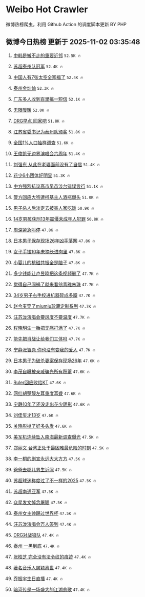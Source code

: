 # Weibo Hot Crawler 



微博热榜爬虫，利用 Github Action 的调度脚本更新 BY PHP 


## 微博今日热榜 更新于 2025-11-02 03:35:48 
1. [中韩是搬不走的重要近邻](https://s.weibo.com/weibo?q=%23%E4%B8%AD%E9%9F%A9%E6%98%AF%E6%90%AC%E4%B8%8D%E8%B5%B0%E7%9A%84%E9%87%8D%E8%A6%81%E8%BF%91%E9%82%BB%23&t=31&band_rank=1&Refer=top) `52.5K 🔥` 

1. [苏超泰州队冠军](https://s.weibo.com/weibo?q=%23%E8%8B%8F%E8%B6%85%E6%B3%B0%E5%B7%9E%E9%98%9F%E5%86%A0%E5%86%9B%23&t=31&band_rank=2&Refer=top) `52.4K 🔥` 

1. [中国人有7张太空全家福了](https://s.weibo.com/weibo?q=%23%E4%B8%AD%E5%9B%BD%E4%BA%BA%E6%9C%897%E5%BC%A0%E5%A4%AA%E7%A9%BA%E5%85%A8%E5%AE%B6%E7%A6%8F%E4%BA%86%23&t=31&band_rank=3&Refer=top) `52.4K 🔥` 

1. [泰州金灿灿](https://s.weibo.com/weibo?q=%23%E6%B3%B0%E5%B7%9E%E9%87%91%E7%81%BF%E7%81%BF%23&t=31&band_rank=4&Refer=top) `52.3K 🔥` 

1. [广东多人收到百里挑一短信](https://s.weibo.com/weibo?q=%23%E5%B9%BF%E4%B8%9C%E5%A4%9A%E4%BA%BA%E6%94%B6%E5%88%B0%E7%99%BE%E9%87%8C%E6%8C%91%E4%B8%80%E7%9F%AD%E4%BF%A1%23&t=31&band_rank=5&Refer=top) `52.1K 🔥` 

1. [无限暖暖](https://s.weibo.com/weibo?q=%E6%97%A0%E9%99%90%E6%9A%96%E6%9A%96&t=31&band_rank=6&Refer=top) `52.0K 🔥` 

1. [DRG早点 回家吧](https://s.weibo.com/weibo?q=DRG%E6%97%A9%E7%82%B9%20%E5%9B%9E%E5%AE%B6%E5%90%A7&t=31&band_rank=7&Refer=top) `51.8K 🔥` 

1. [江苏省委书记为泰州队颁奖](https://s.weibo.com/weibo?q=%23%E6%B1%9F%E8%8B%8F%E7%9C%81%E5%A7%94%E4%B9%A6%E8%AE%B0%E4%B8%BA%E6%B3%B0%E5%B7%9E%E9%98%9F%E9%A2%81%E5%A5%96%23&t=31&band_rank=8&Refer=top) `51.8K 🔥` 

1. [全国1%人口抽样调查](https://s.weibo.com/weibo?q=%E5%85%A8%E5%9B%BD1%25%E4%BA%BA%E5%8F%A3%E6%8A%BD%E6%A0%B7%E8%B0%83%E6%9F%A5&t=31&band_rank=9&Refer=top) `51.6K 🔥` 

1. [王俊凯无边界演唱会六周年](https://s.weibo.com/weibo?q=%23%E7%8E%8B%E4%BF%8A%E5%87%AF%E6%97%A0%E8%BE%B9%E7%95%8C%E6%BC%94%E5%94%B1%E4%BC%9A%E5%85%AD%E5%91%A8%E5%B9%B4%23&t=31&band_rank=10&Refer=top) `51.4K 🔥` 

1. [刘强东 从此在老婆面前没有了自信](https://s.weibo.com/weibo?q=%E5%88%98%E5%BC%BA%E4%B8%9C%20%E4%BB%8E%E6%AD%A4%E5%9C%A8%E8%80%81%E5%A9%86%E9%9D%A2%E5%89%8D%E6%B2%A1%E6%9C%89%E4%BA%86%E8%87%AA%E4%BF%A1&t=31&band_rank=11&Refer=top) `51.4K 🔥` 

1. [花少6小团体好明显](https://s.weibo.com/weibo?q=%23%E8%8A%B1%E5%B0%916%E5%B0%8F%E5%9B%A2%E4%BD%93%E5%A5%BD%E6%98%8E%E6%98%BE%23&t=31&band_rank=12&Refer=top) `51.3K 🔥` 

1. [中方强烈抗议高市早苗涉台错误言行](https://s.weibo.com/weibo?q=%23%E4%B8%AD%E6%96%B9%E5%BC%BA%E7%83%88%E6%8A%97%E8%AE%AE%E9%AB%98%E5%B8%82%E6%97%A9%E8%8B%97%E6%B6%89%E5%8F%B0%E9%94%99%E8%AF%AF%E8%A8%80%E8%A1%8C%23&t=31&band_rank=13&Refer=top) `51.1K 🔥` 

1. [警方回应大狗遭柯基主人酒瓶爆头](https://s.weibo.com/weibo?q=%23%E8%AD%A6%E6%96%B9%E5%9B%9E%E5%BA%94%E5%A4%A7%E7%8B%97%E9%81%AD%E6%9F%AF%E5%9F%BA%E4%B8%BB%E4%BA%BA%E9%85%92%E7%93%B6%E7%88%86%E5%A4%B4%23&t=31&band_rank=14&Refer=top) `51.0K 🔥` 

1. [男子杀人后淡定去被害人家吃饭](https://s.weibo.com/weibo?q=%23%E7%94%B7%E5%AD%90%E6%9D%80%E4%BA%BA%E5%90%8E%E6%B7%A1%E5%AE%9A%E5%8E%BB%E8%A2%AB%E5%AE%B3%E4%BA%BA%E5%AE%B6%E5%90%83%E9%A5%AD%23&t=31&band_rank=15&Refer=top) `50.9K 🔥` 

1. [14岁男孩获刑13年震慑未成年人犯罪](https://s.weibo.com/weibo?q=%2314%E5%B2%81%E7%94%B7%E5%AD%A9%E8%8E%B7%E5%88%9113%E5%B9%B4%E9%9C%87%E6%85%91%E6%9C%AA%E6%88%90%E5%B9%B4%E4%BA%BA%E7%8A%AF%E7%BD%AA%23&t=31&band_rank=16&Refer=top) `50.8K 🔥` 

1. [周深紧急叫停](https://s.weibo.com/weibo?q=%E5%91%A8%E6%B7%B1%E7%B4%A7%E6%80%A5%E5%8F%AB%E5%81%9C&t=31&band_rank=17&Refer=top) `47.8K 🔥` 

1. [日本男子保存现场26年凶手落网](https://s.weibo.com/weibo?q=%23%E6%97%A5%E6%9C%AC%E7%94%B7%E5%AD%90%E4%BF%9D%E5%AD%98%E7%8E%B0%E5%9C%BA26%E5%B9%B4%E5%87%B6%E6%89%8B%E8%90%BD%E7%BD%91%23&t=31&band_rank=18&Refer=top) `47.8K 🔥` 

1. [女子手镯10年未摘长进肉里](https://s.weibo.com/weibo?q=%23%E5%A5%B3%E5%AD%90%E6%89%8B%E9%95%AF10%E5%B9%B4%E6%9C%AA%E6%91%98%E9%95%BF%E8%BF%9B%E8%82%89%E9%87%8C%23&t=31&band_rank=19&Refer=top) `47.8K 🔥` 

1. [小婴儿的核磁共振全是脑子](https://s.weibo.com/weibo?q=%E5%B0%8F%E5%A9%B4%E5%84%BF%E7%9A%84%E6%A0%B8%E7%A3%81%E5%85%B1%E6%8C%AF%E5%85%A8%E6%98%AF%E8%84%91%E5%AD%90&t=31&band_rank=20&Refer=top) `47.8K 🔥` 

1. [多少钱能让卢昱晓把这条视频删了](https://s.weibo.com/weibo?q=%E5%A4%9A%E5%B0%91%E9%92%B1%E8%83%BD%E8%AE%A9%E5%8D%A2%E6%98%B1%E6%99%93%E6%8A%8A%E8%BF%99%E6%9D%A1%E8%A7%86%E9%A2%91%E5%88%A0%E4%BA%86&t=31&band_rank=21&Refer=top) `47.7K 🔥` 

1. [觉得自己闯祸了就来看翁青雅朱珠](https://s.weibo.com/weibo?q=%E8%A7%89%E5%BE%97%E8%87%AA%E5%B7%B1%E9%97%AF%E7%A5%B8%E4%BA%86%E5%B0%B1%E6%9D%A5%E7%9C%8B%E7%BF%81%E9%9D%92%E9%9B%85%E6%9C%B1%E7%8F%A0&t=31&band_rank=22&Refer=top) `47.7K 🔥` 

1. [34岁男子右手绞进机器碎成多瓣](https://s.weibo.com/weibo?q=%2334%E5%B2%81%E7%94%B7%E5%AD%90%E5%8F%B3%E6%89%8B%E7%BB%9E%E8%BF%9B%E6%9C%BA%E5%99%A8%E7%A2%8E%E6%88%90%E5%A4%9A%E7%93%A3%23&t=31&band_rank=23&Refer=top) `47.7K 🔥` 

1. [赵今麦穿了miumiu珍藏定制系列](https://s.weibo.com/weibo?q=%23%E8%B5%B5%E4%BB%8A%E9%BA%A6%E7%A9%BF%E4%BA%86miumiu%E7%8F%8D%E8%97%8F%E5%AE%9A%E5%88%B6%E7%B3%BB%E5%88%97%23&t=31&band_rank=24&Refer=top) `47.7K 🔥` 

1. [汪苏泷演唱会要风度不要温度](https://s.weibo.com/weibo?q=%E6%B1%AA%E8%8B%8F%E6%B3%B7%E6%BC%94%E5%94%B1%E4%BC%9A%E8%A6%81%E9%A3%8E%E5%BA%A6%E4%B8%8D%E8%A6%81%E6%B8%A9%E5%BA%A6&t=31&band_rank=25&Refer=top) `47.7K 🔥` 

1. [程晓玥生一胎把无痛打满了](https://s.weibo.com/weibo?q=%23%E7%A8%8B%E6%99%93%E7%8E%A5%E7%94%9F%E4%B8%80%E8%83%8E%E6%8A%8A%E6%97%A0%E7%97%9B%E6%89%93%E6%BB%A1%E4%BA%86%23&t=31&band_rank=26&Refer=top) `47.7K 🔥` 

1. [能先把肖战让给我们三体吗](https://s.weibo.com/weibo?q=%E8%83%BD%E5%85%88%E6%8A%8A%E8%82%96%E6%88%98%E8%AE%A9%E7%BB%99%E6%88%91%E4%BB%AC%E4%B8%89%E4%BD%93%E5%90%97&t=31&band_rank=27&Refer=top) `47.7K 🔥` 

1. [宁静张智尧 你也没有变我的爱人](https://s.weibo.com/weibo?q=%E5%AE%81%E9%9D%99%E5%BC%A0%E6%99%BA%E5%B0%A7%20%E4%BD%A0%E4%B9%9F%E6%B2%A1%E6%9C%89%E5%8F%98%E6%88%91%E7%9A%84%E7%88%B1%E4%BA%BA&t=31&band_rank=28&Refer=top) `47.7K 🔥` 

1. [日本男子为破杀妻案保存现场26年](https://s.weibo.com/weibo?q=%23%E6%97%A5%E6%9C%AC%E7%94%B7%E5%AD%90%E4%B8%BA%E7%A0%B4%E6%9D%80%E5%A6%BB%E6%A1%88%E4%BF%9D%E5%AD%98%E7%8E%B0%E5%9C%BA26%E5%B9%B4%23&t=31&band_rank=29&Refer=top) `47.6K 🔥` 

1. [李茂自曝被亲戚骗光所有积蓄](https://s.weibo.com/weibo?q=%E6%9D%8E%E8%8C%82%E8%87%AA%E6%9B%9D%E8%A2%AB%E4%BA%B2%E6%88%9A%E9%AA%97%E5%85%89%E6%89%80%E6%9C%89%E7%A7%AF%E8%93%84&t=31&band_rank=30&Refer=top) `47.6K 🔥` 

1. [Ruler回应败给KT](https://s.weibo.com/weibo?q=Ruler%E5%9B%9E%E5%BA%94%E8%B4%A5%E7%BB%99KT&t=31&band_rank=31&Refer=top) `47.6K 🔥` 

1. [网红胡楚靓左耳重度耳聋](https://s.weibo.com/weibo?q=%23%E7%BD%91%E7%BA%A2%E8%83%A1%E6%A5%9A%E9%9D%93%E5%B7%A6%E8%80%B3%E9%87%8D%E5%BA%A6%E8%80%B3%E8%81%8B%23&t=31&band_rank=32&Refer=top) `47.6K 🔥` 

1. [宁静10年了还没走出花少阴影](https://s.weibo.com/weibo?q=%E5%AE%81%E9%9D%9910%E5%B9%B4%E4%BA%86%E8%BF%98%E6%B2%A1%E8%B5%B0%E5%87%BA%E8%8A%B1%E5%B0%91%E9%98%B4%E5%BD%B1&t=31&band_rank=33&Refer=top) `47.6K 🔥` 

1. [刘佳玺才13岁](https://s.weibo.com/weibo?q=%E5%88%98%E4%BD%B3%E7%8E%BA%E6%89%8D13%E5%B2%81&t=31&band_rank=34&Refer=top) `47.6K 🔥` 

1. [关晓彤掉了好多头发](https://s.weibo.com/weibo?q=%E5%85%B3%E6%99%93%E5%BD%A4%E6%8E%89%E4%BA%86%E5%A5%BD%E5%A4%9A%E5%A4%B4%E5%8F%91&t=31&band_rank=35&Refer=top) `47.6K 🔥` 

1. [美军机连续坠入南海最新调查曝光](https://s.weibo.com/weibo?q=%23%E7%BE%8E%E5%86%9B%E6%9C%BA%E8%BF%9E%E7%BB%AD%E5%9D%A0%E5%85%A5%E5%8D%97%E6%B5%B7%E6%9C%80%E6%96%B0%E8%B0%83%E6%9F%A5%E6%9B%9D%E5%85%89%23&t=31&band_rank=36&Refer=top) `47.5K 🔥` 

1. [郑丽文 台湾正处于最困难最危险的时刻](https://s.weibo.com/weibo?q=%E9%83%91%E4%B8%BD%E6%96%87%20%E5%8F%B0%E6%B9%BE%E6%AD%A3%E5%A4%84%E4%BA%8E%E6%9C%80%E5%9B%B0%E9%9A%BE%E6%9C%80%E5%8D%B1%E9%99%A9%E7%9A%84%E6%97%B6%E5%88%BB&t=31&band_rank=37&Refer=top) `47.5K 🔥` 

1. [李一桐的剧宣永远大大方方](https://s.weibo.com/weibo?q=%E6%9D%8E%E4%B8%80%E6%A1%90%E7%9A%84%E5%89%A7%E5%AE%A3%E6%B0%B8%E8%BF%9C%E5%A4%A7%E5%A4%A7%E6%96%B9%E6%96%B9&t=31&band_rank=38&Refer=top) `47.5K 🔥` 

1. [爸爸去哪儿男生近照](https://s.weibo.com/weibo?q=%E7%88%B8%E7%88%B8%E5%8E%BB%E5%93%AA%E5%84%BF%E7%94%B7%E7%94%9F%E8%BF%91%E7%85%A7&t=31&band_rank=39&Refer=top) `47.5K 🔥` 

1. [苏超球迷称度过了不一样的2025](https://s.weibo.com/weibo?q=%23%E8%8B%8F%E8%B6%85%E7%90%83%E8%BF%B7%E7%A7%B0%E5%BA%A6%E8%BF%87%E4%BA%86%E4%B8%8D%E4%B8%80%E6%A0%B7%E7%9A%842025%23&t=31&band_rank=40&Refer=top) `47.5K 🔥` 

1. [苏超南通亚军](https://s.weibo.com/weibo?q=%23%E8%8B%8F%E8%B6%85%E5%8D%97%E9%80%9A%E4%BA%9A%E5%86%9B%23&t=31&band_rank=41&Refer=top) `47.5K 🔥` 

1. [众星发文悼念屠颖](https://s.weibo.com/weibo?q=%23%E4%BC%97%E6%98%9F%E5%8F%91%E6%96%87%E6%82%BC%E5%BF%B5%E5%B1%A0%E9%A2%96%23&t=31&band_rank=42&Refer=top) `47.5K 🔥` 

1. [泰州女主帅踢过世界杯](https://s.weibo.com/weibo?q=%23%E6%B3%B0%E5%B7%9E%E5%A5%B3%E4%B8%BB%E5%B8%85%E8%B8%A2%E8%BF%87%E4%B8%96%E7%95%8C%E6%9D%AF%23&t=31&band_rank=43&Refer=top) `47.5K 🔥` 

1. [汪苏泷演唱会万人签到](https://s.weibo.com/weibo?q=%E6%B1%AA%E8%8B%8F%E6%B3%B7%E6%BC%94%E5%94%B1%E4%BC%9A%E4%B8%87%E4%BA%BA%E7%AD%BE%E5%88%B0&t=31&band_rank=44&Refer=top) `47.4K 🔥` 

1. [DRG对战狼队](https://s.weibo.com/weibo?q=DRG%E5%AF%B9%E6%88%98%E7%8B%BC%E9%98%9F&t=31&band_rank=45&Refer=top) `47.4K 🔥` 

1. [泰州 一黑到底](https://s.weibo.com/weibo?q=%E6%B3%B0%E5%B7%9E%20%E4%B8%80%E9%BB%91%E5%88%B0%E5%BA%95&t=31&band_rank=46&Refer=top) `47.4K 🔥` 

1. [张柏芝 完全没有法令纹的痕迹](https://s.weibo.com/weibo?q=%E5%BC%A0%E6%9F%8F%E8%8A%9D%20%E5%AE%8C%E5%85%A8%E6%B2%A1%E6%9C%89%E6%B3%95%E4%BB%A4%E7%BA%B9%E7%9A%84%E7%97%95%E8%BF%B9&t=31&band_rank=47&Refer=top) `47.4K 🔥` 

1. [著名音乐人屠颖离世](https://s.weibo.com/weibo?q=%23%E8%91%97%E5%90%8D%E9%9F%B3%E4%B9%90%E4%BA%BA%E5%B1%A0%E9%A2%96%E7%A6%BB%E4%B8%96%23&t=31&band_rank=48&Refer=top) `47.4K 🔥` 

1. [乔振宇生日直播](https://s.weibo.com/weibo?q=%E4%B9%94%E6%8C%AF%E5%AE%87%E7%94%9F%E6%97%A5%E7%9B%B4%E6%92%AD&t=31&band_rank=49&Refer=top) `47.4K 🔥` 

1. [暗河传是一场盛大的江湖悲歌](https://s.weibo.com/weibo?q=%E6%9A%97%E6%B2%B3%E4%BC%A0%E6%98%AF%E4%B8%80%E5%9C%BA%E7%9B%9B%E5%A4%A7%E7%9A%84%E6%B1%9F%E6%B9%96%E6%82%B2%E6%AD%8C&t=31&band_rank=50&Refer=top) `47.4K 🔥` 

